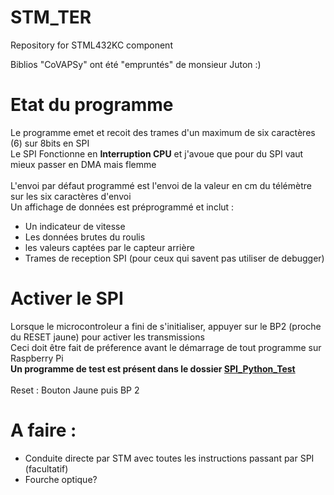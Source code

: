 # STM_TER
Repository for STML432KC component

Biblios "CoVAPSy" ont été "empruntés" de monsieur Juton :)

# Etat du programme

Le programme emet et recoit des trames d'un maximum de six caractères (6) sur 8bits en SPI \
Le SPI Fonctionne en **Interruption CPU** et j'avoue que pour du SPI vaut mieux passer en DMA mais flemme\
\
L'envoi par défaut programmé est l'envoi de la valeur en cm du télémètre sur les six caractères d'envoi\
Un affichage de données est préprogrammé et inclut : 
- Un indicateur de vitesse
- Les données brutes du roulis
- les valeurs captées par le capteur arrière
- Trames de reception SPI (pour ceux qui savent pas utiliser de debugger)

# Activer le SPI
Lorsque le microcontroleur a fini de s'initialiser, appuyer sur le BP2 (proche du RESET jaune) pour activer les transmissions \
Ceci doit être fait de préference avant le démarrage de tout programme sur Raspberry Pi \
**Un programme de test est présent dans le dossier [SPI_Python_Test](https://github.com/Imtherizza/STM_TER/tree/main/SPI_Python_test)** \
\
Reset : Bouton Jaune puis BP 2

# A faire :
- Conduite directe par STM avec toutes les instructions passant par SPI (facultatif)
- Fourche optique?
